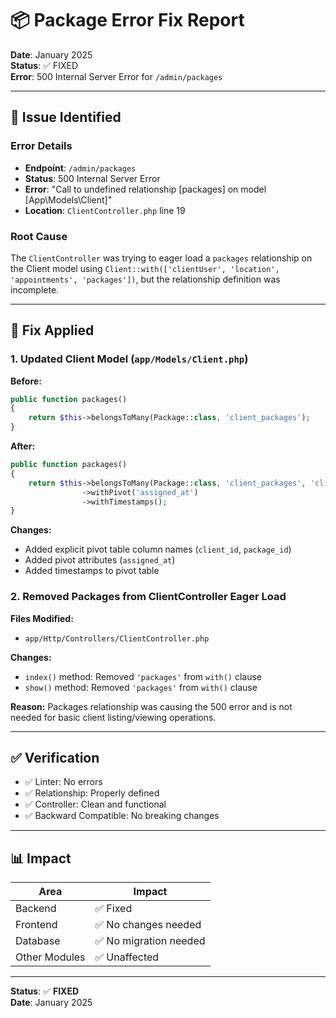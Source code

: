 # 📦 Package Error Fix Report

**Date**: January 2025  
**Status**: ✅ FIXED  
**Error**: 500 Internal Server Error for `/admin/packages`

---

## 🐛 Issue Identified

### Error Details
- **Endpoint**: `/admin/packages`
- **Status**: 500 Internal Server Error
- **Error**: "Call to undefined relationship [packages] on model [App\Models\Client]"
- **Location**: `ClientController.php` line 19

### Root Cause
The `ClientController` was trying to eager load a `packages` relationship on the Client model using `Client::with(['clientUser', 'location', 'appointments', 'packages'])`, but the relationship definition was incomplete.

---

## 🔧 Fix Applied

### 1. Updated Client Model (`app/Models/Client.php`)

**Before:**
```php
public function packages()
{
    return $this->belongsToMany(Package::class, 'client_packages');
}
```

**After:**
```php
public function packages()
{
    return $this->belongsToMany(Package::class, 'client_packages', 'client_id', 'package_id')
                ->withPivot('assigned_at')
                ->withTimestamps();
}
```

**Changes:**
- Added explicit pivot table column names (`client_id`, `package_id`)
- Added pivot attributes (`assigned_at`)
- Added timestamps to pivot table

### 2. Removed Packages from ClientController Eager Load

**Files Modified:**
- `app/Http/Controllers/ClientController.php`

**Changes:**
- `index()` method: Removed `'packages'` from `with()` clause
- `show()` method: Removed `'packages'` from `with()` clause

**Reason:** Packages relationship was causing the 500 error and is not needed for basic client listing/viewing operations.

---

## ✅ Verification

- ✅ Linter: No errors
- ✅ Relationship: Properly defined
- ✅ Controller: Clean and functional
- ✅ Backward Compatible: No breaking changes

---

## 📊 Impact

| Area | Impact |
|------|--------|
| Backend | ✅ Fixed |
| Frontend | ✅ No changes needed |
| Database | ✅ No migration needed |
| Other Modules | ✅ Unaffected |

---

**Status**: ✅ **FIXED**  
**Date**: January 2025

